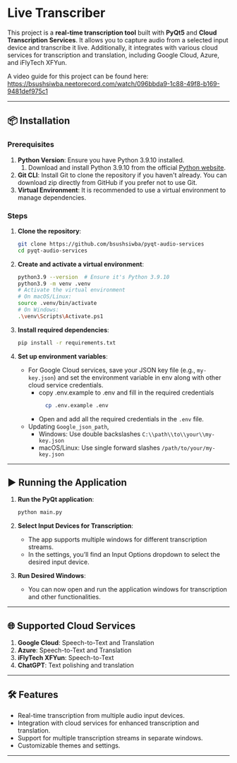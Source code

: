# Live Transcriber

This project is a **real-time transcription tool** built with **PyQt5** and **Cloud Transcription Services**. It allows you to capture audio from a selected input device and transcribe it live. Additionally, it integrates with various cloud services for transcription and translation, including Google Cloud, Azure, and iFlyTech XFYun.

A video guide for this project can be found here: https://bsushsiwba.neetorecord.com/watch/096bbda9-1c88-49f8-b169-9481def975c1

---

## 📦 Installation

### Prerequisites

1. **Python Version**: Ensure you have Python 3.9.10 installed.
   1. Download and install Python 3.9.10 from the official [Python website](https://www.python.org/downloads/release/python-3910/).
2. **Git CLI**: Install Git to clone the repository if you haven't already. You can download zip directly from GitHub if you prefer not to use Git.
3. **Virtual Environment**: It is recommended to use a virtual environment to manage dependencies.

### Steps

1. **Clone the repository**:
   ```bash
   git clone https://github.com/bsushsiwba/pyqt-audio-services
   cd pyqt-audio-services
   ```

2. **Create and activate a virtual environment**:
   ```bash
   python3.9 --version  # Ensure it's Python 3.9.10
   python3.9 -m venv .venv
   # Activate the virtual environment
   # On macOS/Linux:
   source .venv/bin/activate
   # On Windows:
   .\venv\Scripts\Activate.ps1
   ```

3. **Install required dependencies**:
   ```bash
   pip install -r requirements.txt
   ```

4. **Set up environment variables**:
   - For Google Cloud services, save your JSON key file (e.g., `my-key.json`) and set the environment variable in env along with other cloud service credentials.
     - copy .env.example to .env and fill in the required credentials
       ```bash
         cp .env.example .env
       ```
     - Open and add all the required credentials in the `.env` file.
   - Updating `Google_json_path`,
     - Windows: Use double backslashes `C:\\path\\to\\your\\my-key.json`
     - macOS/Linux: Use single forward slashes `/path/to/your/my-key.json`

---

## ▶️ Running the Application

1. **Run the PyQt application**:
   ```bash
   python main.py
   ```

2. **Select Input Devices for Transcription**:
   - The app supports multiple windows for different transcription streams.
   - In the settings, you’ll find an Input Options dropdown to select the desired input device.
  
3. **Run Desired Windows**:
   - You can now open and run the application windows for transcription and other functionalities.

---

## 🌐 Supported Cloud Services

1. **Google Cloud**: Speech-to-Text and Translation
2. **Azure**: Speech-to-Text and Translation
3. **iFlyTech XFYun**: Speech-to-Text
4. **ChatGPT**: Text polishing and translation

---

## 🛠️ Features

- Real-time transcription from multiple audio input devices.
- Integration with cloud services for enhanced transcription and translation.
- Support for multiple transcription streams in separate windows.
- Customizable themes and settings.

---